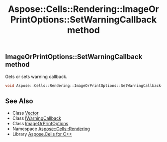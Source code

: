 ﻿---
title: Aspose::Cells::Rendering::ImageOrPrintOptions::SetWarningCallback method
linktitle: SetWarningCallback
second_title: Aspose.Cells for C++ API Reference
description: 'Aspose::Cells::Rendering::ImageOrPrintOptions::SetWarningCallback method. Gets or sets warning callback in C++.'
type: docs
weight: 3800
url: /cpp/aspose.cells.rendering/imageorprintoptions/setwarningcallback/
---
## ImageOrPrintOptions::SetWarningCallback method


Gets or sets warning callback.

```cpp
void Aspose::Cells::Rendering::ImageOrPrintOptions::SetWarningCallback(IWarningCallback *value)
```

## See Also

* Class [Vector](../../../aspose.cells/vector/)
* Class [IWarningCallback](../../../aspose.cells/iwarningcallback/)
* Class [ImageOrPrintOptions](../)
* Namespace [Aspose::Cells::Rendering](../../)
* Library [Aspose.Cells for C++](../../../)
